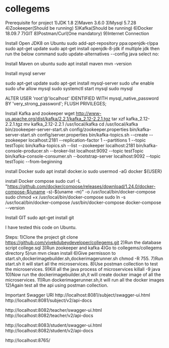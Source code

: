 # collegems
Prerequisite for project
1)JDK 1.8
2)Maven 3.6.0
3)Mysql 5.7.28
4)Zookeeper(Should be running)
5)Kafka(Should be running)
6)Docker 18.09.7
7)GIT
8)Postman/Curl(One mandatory)
9)Internet Connection

Install Open JDK8 on Ubuntu
sudo add-apt-repository ppa:openjdk-r/ppa
sudo apt-get update
sudo apt-get install openjdk-8-jdk
if multiple jdk then run the below command 
sudo update-alternatives --config java
select no:<No>

Install Maven on ubuntu
sudo apt install maven
mvn -version


Install mysql server

sudo apt-get update
sudo apt-get install mysql-server
sudo ufw enable
sudo ufw allow mysql
sudo systemctl start mysql
sudo mysql

ALTER USER 'root'@'localhost' IDENTIFIED WITH mysql_native_password BY 'very_strong_password';
FLUSH PRIVILEGES;

Install Kafka and zookeeper
wget http://www-us.apache.org/dist/kafka/2.2.1/kafka_2.12-2.2.1.tgz
tar xzf kafka_2.12-2.2.1.tgz
mv kafka_2.12-2.2.1 /usr/local/kafka
cd /usr/local/kafka
bin/zookeeper-server-start.sh config/zookeeper.properties
bin/kafka-server-start.sh config/server.properties
bin/kafka-topics.sh --create --zookeeper localhost:2181 --replication-factor 1 --partitions 1 --topic testTopic
bin/kafka-topics.sh --list --zookeeper localhost:2181
bin/kafka-console-producer.sh --broker-list localhost:9092 --topic testTopic
bin/kafka-console-consumer.sh --bootstrap-server localhost:9092 --topic testTopic --from-beginning

install Docker
sudo apt install docker.io
sudo usermod -aG docker ${USER}

install Docker compose
sudo curl -L "https://github.com/docker/compose/releases/download/1.24.0/docker-compose-$(uname -s)-$(uname -m)" -o /usr/local/bin/docker-compose
sudo chmod +x /usr/local/bin/docker-compose
sudo ln -s /usr/local/bin/docker-compose /usr/bin/docker-compose
docker-compose --version

Install GIT
sudo apt-get install git


I have tested this code on Ubuntu.

Steps:
1)Clone the project
git clone https://github.com/vivekdubeydeveloper/collegems.git
2)Run the database script college.sql
3)Run zookeeper and kafka
4)Go to collegems/collegems directory
5)run mvn clean install
6)Give permisson to start.sh,dockerimagebuilder.sh,dockerimagerunner.sh
chmod -R 755.
7)Run start.sh it will start all the microservices.
8)Use postman collection to test the microservices.
9)Kill all the java process of microservices
killall -9 java
10)Now run the dockerimagebuilder.sh,it will create docker image of all the microservices.
11)Run dockerimagerunner.sh,it will run all the docker images
12)Again test all the api using postman collection.

Important
Swagger URl
http://localhost:8081/subject/swagger-ui.html
http://localhost:8081/subject/v2/api-docs

http://localhost:8082/teacher/swagger-ui.html
http://localhost:8082/teacher/v2/api-docs

http://localhost:8083/student/swagger-ui.html
http://localhost:8082/student/v2/api-docs

http://localhost:8765/



